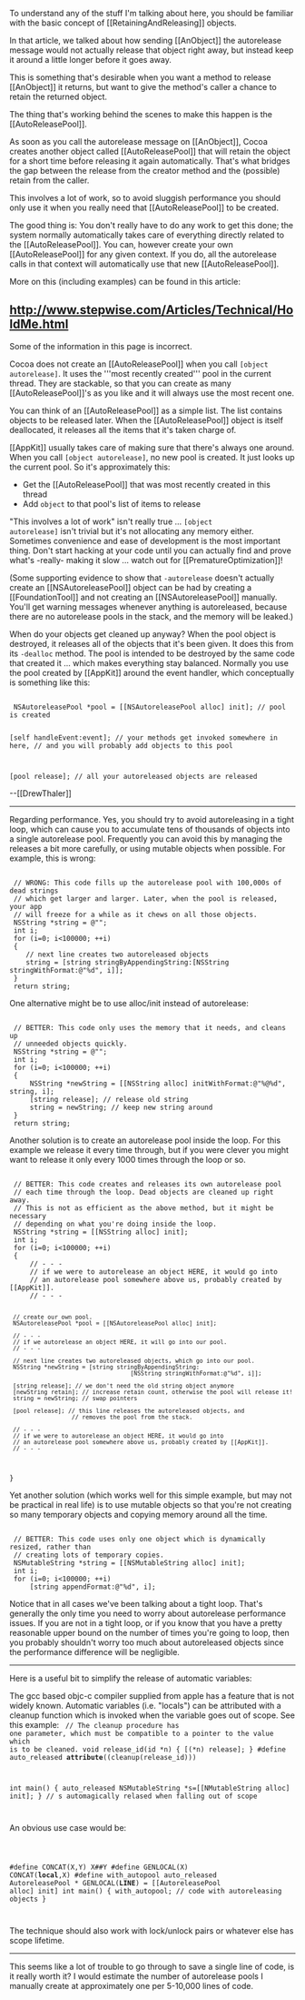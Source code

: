 

To understand any of the stuff I'm talking about here, you should be familiar with the basic concept of [[RetainingAndReleasing]] objects.

In that article, we talked about how sending [[AnObject]] the autorelease message would not actually release that object right away, but instead keep it around a little longer before it goes away.

This is something that's desirable when you want a method to release [[AnObject]] it returns, but want to give the method's caller a chance to retain the returned object.

The thing that's working behind the scenes to make this happen is the [[AutoReleasePool]].

As soon as you call the autorelease message on [[AnObject]], Cocoa creates another object called [[AutoReleasePool]] that will retain the object for a short time before releasing it again automatically. That's what bridges the gap between the release from the creator method and the (possible) retain from the caller.

This involves a lot of work, so to avoid sluggish performance you should only use it when you really need that [[AutoReleasePool]] to be created.

The good thing is: You don't really have to do any work to get this done; the system normally automatically takes care of everything directly related to the [[AutoReleasePool]]. You can, however create your own [[AutoReleasePool]] for any given context. If you do, all the autorelease calls in that context will automatically use that new [[AutoReleasePool]].

More on this (including examples) can be found in this article:

http://www.stepwise.com/Articles/Technical/HoldMe.html
----

Some of the information in this page is incorrect.

Cocoa does not create an [[AutoReleasePool]] when you call <code>[object autorelease]</code>. It uses the '''most recently created''' pool in the current thread. They are stackable, so that you can create as many [[AutoReleasePool]]'s as you like and it will always use the most recent one.

You can think of an [[AutoReleasePool]] as a simple list. The list contains objects to be released later. When the [[AutoReleasePool]] object is itself deallocated, it releases all the items that it's taken charge of.

[[AppKit]] usually takes care of making sure that there's always one around. When you call <code>[object autorelease]</code>, no new pool is created. It just looks up the current pool. So it's approximately this:


* Get the [[AutoReleasePool]] that was most recently created in this thread
* Add <code>object</code> to that pool's list of items to release


"This involves a lot of work" isn't really true ... <code>[object autorelease]</code> isn't trivial but it's not allocating any memory either. Sometimes convenience and ease of development is the most important thing. Don't start hacking at your code until you can actually find and prove what's -really- making it slow ... watch out for [[PrematureOptimization]]!

(Some supporting evidence to show that <code>-autorelease</code> doesn't actually create an [[NSAutoreleasePool]] object can be had by creating a [[FoundationTool]] and not creating an [[NSAutoreleasePool]] manually. You'll get warning messages whenever anything is autoreleased, because there are no autorelease pools in the stack, and the memory will be leaked.)

When do your objects get cleaned up anyway? When the pool object is destroyed, it releases all of the objects that it's been given. It does this from its <code>-dealloc</code> method. The pool is intended to be destroyed by the same code that created it ... which makes everything stay balanced. Normally you use the pool created by [[AppKit]] around the event handler, which conceptually is something like this:

<code>
 NSAutoreleasePool *pool = [[NSAutoreleasePool alloc] init]; // pool is created
 
 [self handleEvent:event]; // your methods get invoked somewhere in here,
                           // and you will probably add objects to this pool
 
 [pool release]; // all your autoreleased objects are released
</code>

--[[DrewThaler]]

----

Regarding performance. Yes, you should try to avoid autoreleasing in a tight loop, which can cause you to accumulate tens of thousands of objects into a single autorelease pool. Frequently you can avoid this by managing the releases a bit more carefully, or using mutable objects when possible. For example, this is wrong:

<code>
 // WRONG: This code fills up the autorelease pool with 100,000s of dead strings
 // which get larger and larger. Later, when the pool is released, your app
 // will freeze for a while as it chews on all those objects.
 NSString *string = @"";
 int i;
 for (i=0; i<100000; ++i)
 {
    // next line creates two autoreleased objects
    string = [string stringByAppendingString:[NSString stringWithFormat:@"%d", i]];
 }
 return string;
</code>

One alternative might be to use alloc/init instead of autorelease:

<code>
 // BETTER: This code only uses the memory that it needs, and cleans up
 // unneeded objects quickly.
 NSString *string = @"";
 int i;
 for (i=0; i<100000; ++i)
 {
     NSString *newString = [[NSString alloc] initWithFormat:@"%@%d", string, i];
     [string release]; // release old string
     string = newString; // keep new string around
 }
 return string;
</code>

Another solution is to create an autorelease pool inside the loop. For this example we release it every time through, but if you were clever you might want to release it only every 1000 times through the loop or so.

<code>
 // BETTER: This code creates and releases its own autorelease pool 
 // each time through the loop. Dead objects are cleaned up right away.
 // This is not as efficient as the above method, but it might be necessary
 // depending on what you're doing inside the loop.
 NSString *string = [[NSString alloc] init];
 int i;
 for (i=0; i<100000; ++i)
 {
     // - - -
     // if we were to autorelease an object HERE, it would go into
     // an autorelease pool somewhere above us, probably created by [[AppKit]].
     // - - -
 
     // create our own pool.
     NSAutoreleasePool *pool = [[NSAutoreleasePool alloc] init];
     
     // - - -
     // if we autorelease an object HERE, it will go into our pool.
     // - - -
     
     // next line creates two autoreleased objects, which go into our pool.
     NSString *newString = [string stringByAppendingString:
                                       [NSString stringWithFormat:@"%d", i]];
     
     [string release]; // we don't need the old string object anymore
     [newString retain]; // increase retain count, otherwise the pool will release it!
     string = newString; // swap pointers
     
     [pool release]; // this line releases the autoreleased objects, and
                      // removes the pool from the stack.
 
     // - - -
     // if we were to autorelease an object HERE, it would go into
     // an autorelease pool somewhere above us, probably created by [[AppKit]].
     // - - -
 }
</code>

Yet another solution (which works well for this simple example, but may not be practical in real life) is to use mutable objects so that you're not creating so many temporary objects and copying memory around all the time.

<code>
 // BETTER: This code uses only one object which is dynamically resized, rather than
 // creating lots of temporary copies.
 NSMutableString *string = [[NSMutableString alloc] init];
 int i;
 for (i=0; i<100000; ++i)
     [string appendFormat:@"%d", i];
</code>

Notice that in all cases we've been talking about a tight loop. That's generally the only time you need to worry about autorelease performance issues. If you are not in a tight loop, or if you know that you have a pretty reasonable upper bound on the number of times you're going to loop, then you probably shouldn't worry too much about autoreleased objects since the performance difference will be negligible.

----

Here is a useful bit to simplify the release of  automatic variables: 

The gcc based objc-c compiler supplied from apple has a feature that is not widely known. Automatic variables (i.e. "locals") can be attributed with a cleanup function which is invoked when the variable goes out of scope. See this example: 
<code>
 // The cleanup procedure has one parameter, which must be compatible to a pointer to the value which is to be cleaned.
 void release_id(id *n) 
 {
  [(*n) release]; 
 }
  #define auto_released __attribute__((cleanup(release_id)))
 
 int main()
 {
  auto_released NSMutableString *s=[[NMutableString alloc] init]; 
 } // s automagically relased when falling out of scope
 
</code>

An obvious use case would be: 

<code>
 
 #define CONCAT(X,Y) X##Y
 #define GENLOCAL(X) CONCAT(__local__,X)
 #define with_autopool auto_released AutoreleasePool * GENLOCAL(__LINE__) = [[AutoreleasePool alloc] init]
 int main()
 {
  with_autopool; 
  // code with autoreleasing objects
 } 
 
</code>

The technique should also work with lock/unlock pairs or whatever else has scope lifetime.

----
This seems like a lot of trouble to go through to save a single line of code, is it really worth it? I would estimate the number of autorelease pools I manually create at approximately one per 5-10,000 lines of code.